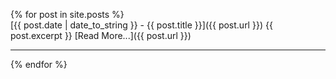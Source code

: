 {% for post in site.posts %}	
  [{{ post.date | date_to_string }} - {{ post.title }}]({{ post.url }})
  {{ post.excerpt }}
  [Read More...]({{ post.url }})
  
  ---
{% endfor %}
